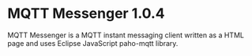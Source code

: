 # MQTT Messenger 1.0.4
MQTT Messenger is a MQTT instant messaging client written as a HTML page and uses Eclipse JavaScript paho-mqtt library.
